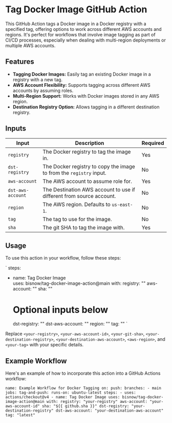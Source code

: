 Tag Docker Image GitHub Action
==============================

This GitHub Action tags a Docker image in a Docker registry with a specified tag, offering options to work across different AWS accounts and regions. It's perfect for workflows that involve image tagging as part of CI/CD processes, especially when dealing with multi-region deployments or multiple AWS accounts.

Features
--------

*   **Tagging Docker Images:** Easily tag an existing Docker image in a registry with a new tag.
*   **AWS Account Flexibility:** Supports tagging across different AWS accounts by assuming roles.
*   **Multi-Region Support:** Works with Docker images stored in any AWS region.
*   **Destination Registry Option:** Allows tagging in a different destination registry.

Inputs
------

| Input | Description | Required |
| --- | --- | --- |
| `registry` | The Docker registry to tag the image in. | Yes |
| `dst-registry` | The Docker registry to copy the image to from the `registry` input. | No |
| `aws-account` | The AWS account to assume role for. | Yes |
| `dst-aws-account` | The Destination AWS account to use if different from source account. | No |
| `region` | The AWS region. Defaults to `us-east-1`. | No |
| `tag` | The tag to use for the image. | No |
| `sha` | The git SHA to tag the image with. | Yes |

Usage
-----

To use this action in your workflow, follow these steps:

`
steps:
  - name: Tag Docker Image   
    uses: bisnow/tag-docker-image-action@main
    with:
      registry: "<your-registry>"
      aws-account: "<your-aws-account-id>"
      sha: "<your-git-sha>"
      # Optional inputs below
      dst-registry: "<your-destination-registry>"
      dst-aws-account: "<your-destination-aws-account>"
      region: "<aws-region>"
      tag: "<your-tag>"
`

Replace `<your-registry>`, `<your-aws-account-id>`, `<your-git-sha>`, `<your-destination-registry>`, `<your-destination-aws-account>`, `<aws-region>`, and `<your-tag>` with your specific details.

Example Workflow
----------------

Here's an example of how to incorporate this action into a GitHub Actions workflow:

`
name: Example Workflow for Docker Tagging
on:
  push:
    branches:
      - main
jobs:
  tag-and-push:
    runs-on: ubuntu-latest
    steps:
      - uses: actions/checkout@v4
      - name: Tag Docker Image
        uses: bisnow/tag-docker-image-action@main
        with:
          registry: "your-registry"
          aws-account: "your-aws-account-id"
          sha: "${{ github.sha }}"
          dst-registry: "your-destination-registry"
          dst-aws-account: "your-destination-aws-account"
          tag: "latest"
`